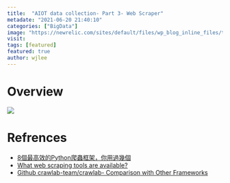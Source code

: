 ```yaml
---
title:  "AIOT data collection- Part 3- Web Scraper"
metadate: "2021-06-20 21:40:10"
categories: ["BigData"]
image: "https://newrelic.com/sites/default/files/wp_blog_inline_files/telegraf1.png"
visit:
tags: [featured]
featured: true
author: wjlee
---
```


# Overview

[![](http://prowebscraping.com/wp-content/uploads/2015/10/web-scraping-vs-web-crawling.png)](http://prowebscraping.com/web-scraping-vs-web-crawling/)

# Refrences
* [8個最高效的Python爬蟲框架，你用過幾個](https://www.gushiciku.cn/pl/p5ZC/zh-tw)
* [What web scraping tools are available?](https://www.zyte.com/learn/what-python-web-scraping-tools-are-available/)
* [Github crawlab-team/crawlab- Comparison with Other Frameworks](https://github.com/crawlab-team/crawlab#comparison-with-other-frameworks)

